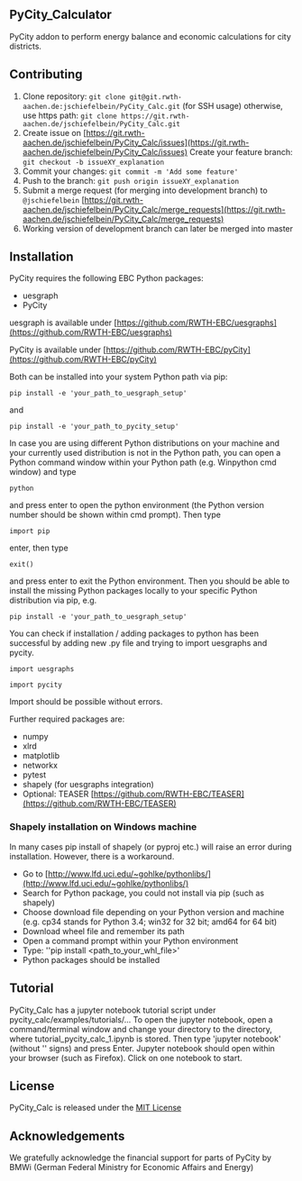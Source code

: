 ## PyCity_Calculator

PyCity addon to perform energy balance and economic calculations for city districts.

## Contributing

1. Clone repository: `git clone git@git.rwth-aachen.de:jschiefelbein/PyCity_Calc.git` (for SSH usage) 
   otherwise, use https path: `git clone https://git.rwth-aachen.de/jschiefelbein/PyCity_Calc.git`
2. Create issue on  [https://git.rwth-aachen.de/jschiefelbein/PyCity_Calc/issues](https://git.rwth-aachen.de/jschiefelbein/PyCity_Calc/issues)
Create your feature branch: `git checkout -b issueXY_explanation`
3. Commit your changes: `git commit -m 'Add some feature'`
4. Push to the branch: `git push origin issueXY_explanation`
5. Submit a merge request (for merging into development branch) to `@jschiefelbein` [https://git.rwth-aachen.de/jschiefelbein/PyCity_Calc/merge_requests](https://git.rwth-aachen.de/jschiefelbein/PyCity_Calc/merge_requests)
6. Working version of development branch can later be merged into master

## Installation

PyCity requires the following EBC Python packages:
- uesgraph
- PyCity

uesgraph is available under [https://github.com/RWTH-EBC/uesgraphs](https://github.com/RWTH-EBC/uesgraphs)

PyCity is available under [https://github.com/RWTH-EBC/pyCity](https://github.com/RWTH-EBC/pyCity)

Both can be installed into your system Python path via pip:

`pip install -e 'your_path_to_uesgraph_setup'`

and

`pip install -e 'your_path_to_pycity_setup'`

In case you are using different Python distributions on your machine and your currently used distribution is not in the Python path, 
you can open a Python command window within your Python path (e.g. Winpython cmd window) and type

`python`

and press enter to open the python environment (the Python version number should be shown within cmd prompt).
Then type

`import pip`

enter, then type

`exit()`

and press enter to exit the Python environment. Then you should be able to install the missing Python packages locally to your specific Python distribution
via pip, e.g.

`pip install -e 'your_path_to_uesgraph_setup'`

You can check if installation / adding packages to python has been successful
by adding new .py file and trying to import uesgraphs and pycity.

`import uesgraphs`

`import pycity`

Import should be possible without errors.

Further required packages are:

- numpy
- xlrd
- matplotlib
- networkx
- pytest
- shapely (for uesgraphs integration)
- Optional: TEASER [https://github.com/RWTH-EBC/TEASER](https://github.com/RWTH-EBC/TEASER)

### Shapely installation on Windows machine

In many cases pip install of shapely (or pyproj etc.) will raise an error during installation. However, there is a workaround. 

-  Go to  [http://www.lfd.uci.edu/~gohlke/pythonlibs/](http://www.lfd.uci.edu/~gohlke/pythonlibs/)
-  Search for Python package, you could not install via pip (such as shapely)
-  Choose download file depending on your Python version and machine (e.g. cp34 stands for Python 3.4; win32 for 32 bit; amd64 for 64 bit)
-  Download wheel file and remember its path
-  Open a command prompt within your Python environment 
-  Type: ''pip install <path_to_your_whl_file>'
-  Python packages should be installed


## Tutorial

PyCity_Calc has a jupyter notebook tutorial script under pycity_calc/examples/tutorials/... 
To open the jupyter notebook, open a command/terminal window and change your directory to the directory, 
where tutorial_pycity_calc_1.ipynb is stored. Then type 'jupyter notebook' (without '' signs) and press Enter.
Jupyter notebook should open within your browser (such as Firefox). Click on one notebook to start.

## License

PyCity_Calc is released under the [MIT License](https://opensource.org/licenses/MIT)

## Acknowledgements

We gratefully acknowledge the financial support for parts of PyCity by BMWi (German Federal Ministry for Economic Affairs and Energy)

